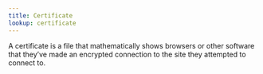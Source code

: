```yaml
---
title: Certificate  
lookup: certificate
---
```

A certificate is a file that mathematically shows browsers or other software that they’ve made an encrypted connection to the site they attempted to connect to.